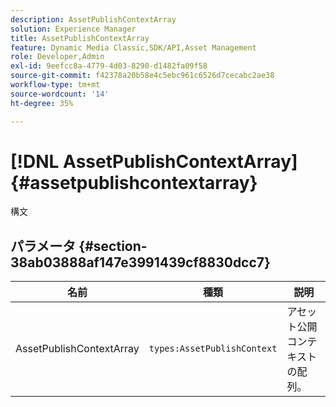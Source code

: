 ```yaml
---
description: AssetPublishContextArray
solution: Experience Manager
title: AssetPublishContextArray
feature: Dynamic Media Classic,SDK/API,Asset Management
role: Developer,Admin
exl-id: 9eefcc8a-4779-4d03-8290-d1482fa09f58
source-git-commit: f42378a20b58e4c5ebc961c6526d7cecabc2ae38
workflow-type: tm+mt
source-wordcount: '14'
ht-degree: 35%

---
```


# [!DNL AssetPublishContextArray]{#assetpublishcontextarray}

構文

## パラメータ {#section-38ab03888af147e3991439cf8830dcc7}

| 名前 | 種類 | 説明 |
|---|---|---|
| AssetPublishContextArray | `types:AssetPublishContext` | アセット公開コンテキストの配列。 |
